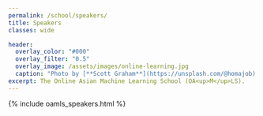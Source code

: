 ```yaml
---
permalink: /school/speakers/
title: Speakers
classes: wide

header:
  overlay_color: "#000"
  overlay_filter: "0.5"
  overlay_image: /assets/images/online-learning.jpg
  caption: "Photo by [**Scott Graham**](https://unsplash.com/@homajob) on [Unsplash](https://unsplash.com/photos/5fNmWej4tAA)"
excerpt: The Online Asian Machine Learning School (OA<up>M</up>LS). 
---
```


{% include oamls_speakers.html %}